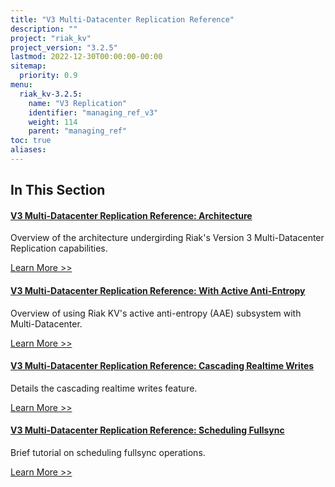 ```yaml
---
title: "V3 Multi-Datacenter Replication Reference"
description: ""
project: "riak_kv"
project_version: "3.2.5"
lastmod: 2022-12-30T00:00:00-00:00
sitemap:
  priority: 0.9
menu:
  riak_kv-3.2.5:
    name: "V3 Replication"
    identifier: "managing_ref_v3"
    weight: 114
    parent: "managing_ref"
toc: true
aliases:
---
```


[v3 mdc arch]: ./architecture
[v3 mdc aae]: ./aae
[v3 mdc cascade]: ./cascading-writes
[v3 mdc fullsync]: ./scheduling-fullsync

## In This Section

#### [V3 Multi-Datacenter Replication Reference: Architecture][v3 mdc arch]

Overview of the architecture undergirding Riak's Version 3 Multi-Datacenter Replication capabilities.

[Learn More >>][v3 mdc arch]

#### [V3 Multi-Datacenter Replication Reference: With Active Anti-Entropy][v3 mdc aae]

Overview of using Riak KV's active anti-entropy (AAE) subsystem with Multi-Datacenter.

[Learn More >>][v3 mdc aae]

#### [V3 Multi-Datacenter Replication Reference: Cascading Realtime Writes][v3 mdc cascade]

Details the cascading realtime writes feature.

[Learn More >>][v3 mdc cascade]

#### [V3 Multi-Datacenter Replication Reference: Scheduling Fullsync][v3 mdc fullsync]

Brief tutorial on scheduling fullsync operations.

[Learn More >>][v3 mdc fullsync]

